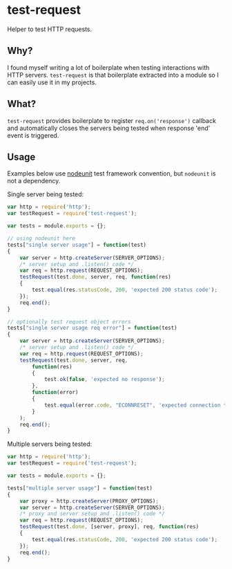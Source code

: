 # test-request

Helper to test HTTP requests.

## Why?

I found myself writing a lot of boilerplate when testing interactions with HTTP servers. `test-request` is that boilerplate extracted into a module so I can easily use it in my projects.

## What?

`test-request` provides boilerplate to register `req.on('response')` callback and automatically closes the servers being tested when response 'end' event is triggered.

## Usage

Examples below use [nodeunit](https://github.com/caolan/nodeunit) test framework convention, but `nodeunit` is not a dependency.

Single server being tested:

```javascript
var http = require('http');
var testRequest = require('test-request');

var tests = module.exports = {};

// using nodeunit here
tests["single server usage"] = function(test)
{
    var server = http.createServer(SERVER_OPTIONS);
    /* server setup and .listen() code */
    var req = http.request(REQUEST_OPTIONS);
    testRequest(test.done, server, req, function(res)
    {
        test.equal(res.statusCode, 200, 'expected 200 status code');
    });
    req.end();
}

// optionally test request object errors
tests["single server usage req error"] = function(test)
{
    var server = http.createServer(SERVER_OPTIONS);
    /* server setup and .listen() code */
    var req = http.request(REQUEST_OPTIONS);
    testRequest(test.done, server, req,
        function(res)
        {
            test.ok(false, 'expected no response');
        },
        function(error)
        {
            test.equal(error.code, "ECONNRESET", 'expected connection to be reset');
        }
    );
    req.end();
}
```

Multiple servers being tested:

```javascript
var http = require('http');
var testRequest = require('test-request');

var tests = module.exports = {};

tests["multiple server usage"] = function(test)
{
    var proxy = http.createServer(PROXY_OPTIONS);
    var server = http.createServer(SERVER_OPTIONS);
    /* proxy and server setup and .listen() code */
    var req = http.request(REQUEST_OPTIONS);
    testRequest(test.done, [server, proxy], req, function(res)
    {
        test.equal(res.statusCode, 200, 'expected 200 status code');
    });
    req.end();
}
```
